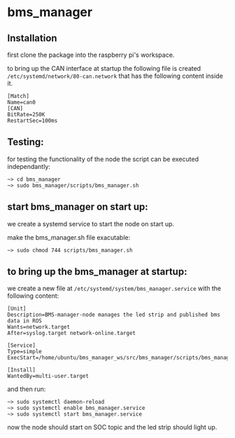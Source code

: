# bms_manager

## Installation
first clone the package into the raspberry pi's workspace. 

to bring up the CAN interface at startup the following file is created `/etc/systemd/network/80-can.network`
that has the following content inside it.


	[Match]
	Name=can0
	[CAN]
	BitRate=250K
	RestartSec=100ms


## Testing: 
for testing the functionality of the node the script can be executed independantly: 

	~> cd bms_manager
	~> sudo bms_manager/scripts/bms_manager.sh

## start bms_manager on start up: 
we create a systemd service to start the node on start up. 

make the bms_manager.sh file exacutable: 

	~> sudo chmod 744 scripts/bms_manager.sh

## to bring up the bms_manager at startup: 
we create a new file at `/etc/systemd/system/bms_manager.service` with the following content: 


	[Unit]
	Description=BMS-manager-node manages the led strip and published bms data in ROS  
	Wants=network.target
	After=syslog.target network-online.target

	[Service]
	Type=simple
	ExecStart=/home/ubuntu/bms_manager_ws/src/bms_manager/scripts/bms_manager.sh

	[Install]
	WantedBy=multi-user.target


and then run: 

	~> sudo systemctl daemon-reload 
	~> sudo systemctl enable bms_manager.service
	~> sudo systemctl start bms_manager.service

now the node should start on SOC topic and the led strip should light up.

